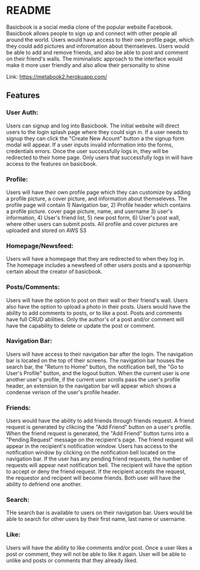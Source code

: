 # README

Basicbook is a social media clone  of the popular website Facebook.  Basicbook allows people to sign up and connect with other people all around the world.  Users would have access to their own profile page, which they could add pictures and inforomation about themseleves.   Users would be able to add and remove friends, and also be able to post and comment on their friend's walls.  The miminalistic approach to the interface would make it more user friendly and also allow their personality to shine 

Link: https://metabook2.herokuapp.com/

## Features

### User Auth:
Users can signup and log into Basicbook.  The initial website will direct users to the login splash page where they could sign in.  If a user needs to signup they can click the "Create New Acount" button a the signup form modal will appear. If a user inputs invalid information into the forms,  credentials errors.  Once the user successfully logs in, they will be redirected to their home page. Only users that successfully logs in will have access to the features on basicbook. 

### Profile:
Users will have their own profile page which they can customize by adding a profile picture, a cover picture, and information about themseleves. The profile page will contain 1) Navigation bar, 2) Profile header which contains a profile picture. cover page picture, name, and username 3) user's information, 4) User's friend list, 5) new post form, 6) User's post wall, where other users can submit posts.  All profile and cover pictures are uploaded and stored on AWS S3

### Homepage/Newsfeed:
Users will have a homepage that they are redirected to when they log in.  The homepage includes a newsfeed of other users posts and a sponserhip certain about the creator of basicbook.  

### Posts/Comments:    
Users will have the option to post on their wall or their friend's wall.  Users also have the option to upload a photo in their posts. Users would have the ability to add comments to posts, or to like a post.  Posts and comments have full CRUD abilities.  Only the author's of a post and/or comment will have the capability to delete or update the post or comment.  

### Navigation Bar: 
Users will have access to their navigation bar after the login.  The navigation bar is located on the top of their screens.  The navigation bar houses the search bar, the "Return to Home" button, the notification bell, the "Go to User's Profile" button, and the logout button.  When the current user is one another user's profile, if the current user scrolls pass the user's profile header, an extension to the navigation bar will appear which shows a condense verison of the user's profile header.  

### Friends:    
Users would have the ability to add friends through friends request.  A friend request is generated by clikcing the "Add Friend" button on a user's profile.  When the friend request is generated, the "Add Friend" button turns into a "Pending Request" message on the recipient's page. The friend request will appear in the recipient's notification window.  Users has access to the notification window by clicking on the notification bell located on the navigation bar. If the user has any pending friend requests, the number of requests will appear next notification bell.  The recipient will have the option to accept or deny the friend request.  If the recipient accepts the request, the requestor and recipent will become friends.  Both user will have the ability to defriend one another.  

### Search:    
THe search bar is available to users on their navigation bar.  Users would be able to search for other users by their first name, last name or username.  

### Like:
Users will have the ability to like comments and/or post.  Once a user likes a post or comment, they will not be able to like it again.  User will be able to unlike and posts or comments that they already liked.  
